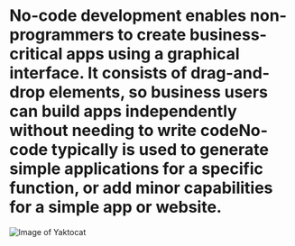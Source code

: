 #  No-code development enables non-programmers to create business-critical apps using a graphical interface. It consists of drag-and-drop elements, so business users can build apps independently without needing to write codeNo-code typically is used to generate simple applications for a specific function, or add minor capabilities for a simple app or website.
![Image of Yaktocat](https://octodex.github.com/images/yaktocat.png)
